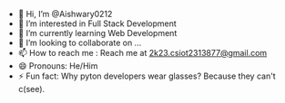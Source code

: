 - 👋 Hi, I’m @Aishwary0212
- 👀 I’m interested in Full Stack Development
- 🌱 I’m currently learning Web Development
- 💞️ I’m looking to collaborate on ...
- 📫 How to reach me : Reach me at 2k23.csiot2313877@gmail.com
- 😄 Pronouns: He/Him
- ⚡ Fun fact: Why pyton developers wear glasses? Because they can't c(see).

<!---
Aishwary0212/Aishwary0212 is a ✨ special ✨ repository because its `README.md` (this file) appears on your GitHub profile.
You can click the Preview link to take a look at your changes.
--->
